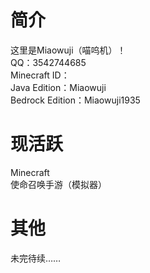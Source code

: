 # 简介
这里是Miaowuji（喵呜机）！  
QQ：3542744685  
Minecraft ID：  
Java Edition：Miaowuji  
Bedrock Edition：Miaowuji1935
# 现活跃
Minecraft  
使命召唤手游（模拟器）
# 其他
未完待续……
